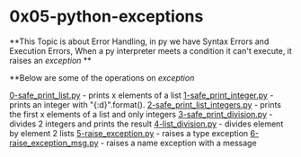 # 0x05-python-exceptions

**This Topic is about Error Handling, in py we have Syntax Errors and Execution Errors, When a py interpreter meets a condition it can't execute, it raises an *exception* **

**Below are some of the operations on *exception*

[0-safe_print_list.py](0-safe_print_list.py) - prints x elements of a list
[1-safe_print_integer.py](1-safe_print_integer.py) - prints an integer with "{:d}".format().
[2-safe_print_list_integers.py](2-safe_print_list_integers.py) - prints the first x elements of a list and only integers
[3-safe_print_division.py](3-safe_print_division.py) - divides 2 integers and prints the result
[4-list_division.py](4-list_division.py) - divides element by element 2 lists
[5-raise_exception.py](5-raise_exception.py) - raises a type exception
[6-raise_exception_msg.py](6-raise_exception_msg.py) - raises a name exception with a message
